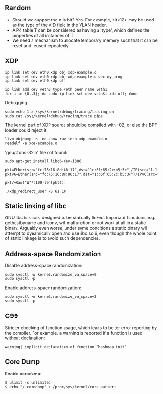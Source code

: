 ## Random

 - Should we support the n in bit<n>?
      Yes. For example, bit<12> may be used as the type of the VID field in the VLAN header.
 - A P4 table T can be considered as having a 'type', which defines the properties of all instances of T.
 - We need a mechanism to allocate temporary memory such that it can be reset and reused repeatedly.

## XDP

```
ip link set dev eth0 xdp obj xdp-example.o
ip link set dev eth0 xdp obj xdp-example.o sec my_prog
ip link set dev eth0 xdp off

ip link add dev veth0 type veth peer name veth1
for i in {0..3}; do sudo ip link set dev veth$i xdp off; done
```

Debugging
```
sudo echo 1 > /sys/kernel/debug/tracing/tracing_on
sudo cat /sys/kernel/debug/tracing/trace_pipe
```

The kernel part of XDP source should be compiled with -02, or else the BPF loader could reject it:
```
llvm-objdump -S -no-show-raw-insn xdp-example.o
readelf -a xde-example.o
```

'gnu/stubs-32.h' file not found:
```
sudo apt-get install libc6-dev-i386
```

```
pkt=Ether(src="fc:75:16:8d:86:17",dst="1c:6f:65:2c:b5:3c")/IP(src="1.1.1.1",dst="2.2.2.2")/TCP(dport=1222,sport=1223)
pktv6=Ether(src="fc:75:16:8d:86:17",dst="1c:6f:65:2c:b5:3c")/IPv6(src="ff02::1",dst="ff02::2")/TCP(dport=1222,sport=1223)

pkt/=Raw("W"*(100-len(pkt)))

./xdp_redirect_user -S 61 10
```

## Static linking of libc

GNU libc is ~not~ designed to be statically linked. Important functions, e.g. gethostbyname and iconv,
will malfunction or not work at all in a static binary. Arguably even worse, under some conditions a
static binary will attempt to dynamically open and use libc.so.6, even though the whole point of
static linkage is to avoid such dependencies.

## Address-space Randomization

Disable address-space randomization:
```
sudo sysctl -w kernel.randomize_va_space=0
sudo sysctl -p
```

Enable address-space randomization:
```
sudo sysctl -w kernel.randomize_va_space=2
sudo sysctl -p
```

## C99

Stricter checking of function usage, which leads to better error reporting by the compiler.
For example, a warning is reported if a function is used without declaration:

  `warning| implicit declaration of function ‘hashmap_init’`

## Core Dump

Enable coredump:
```
$ ulimit -c unlimited
$ echo "/.coredump" > /proc/sys/kernel/core_pattern
```
